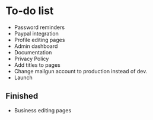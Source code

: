 # To-do list

* Password reminders
* Paypal integration
* Profile editing pages
* Admin dashboard
* Documentation
* Privacy Policy
* Add titles to pages
* Change mailgun account to production instead of dev.
* Launch

## Finished

* Business editing pages

